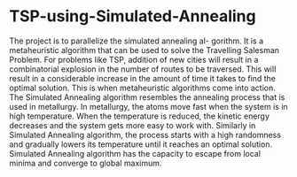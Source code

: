 # TSP-using-Simulated-Annealing
The project is to parallelize the simulated annealing al- gorithm. It is a metaheuristic algorithm that can be used to solve the Travelling Salesman Problem. For problems like TSP, addition of new cities will result in a combinatorial explosion in the number of routes to be traversed. This will result in a considerable increase in the amount of time it takes to find the optimal solution. This is when metaheuristic algorithms come into action. The Simulated Annealing algorithm resembles the annealing process that is used in metallurgy. In metallurgy, the atoms move fast when the system is in high temperature. When the temperature is reduced, the kinetic energy decreases and the system gets more easy to work with. Similarly in Simulated Annealing algorithm, the process starts with a high randomness and gradually lowers its temperature until it reaches an optimal solution. Simulated Annealing algorithm has the capacity to escape from local minima and converge to global maximum.
